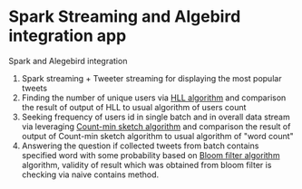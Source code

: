 # Spark Streaming and Algebird integration app
Spark and Alegebird integration

1) Spark streaming + Tweeter streaming for displaying the most popular tweets
2) Finding the number of unique users via [HLL algorithm](https://en.wikipedia.org/wiki/HyperLogLog) and comparison 
the result of output of HLL to usual algorithm of users count
3) Seeking frequency of users id in single batch and in overall data stream via leveraging [Count-min sketch algorithm](https://en.wikipedia.org/wiki/Count–min_sketch) and comparison 
the result of output of Count-min sketch algorithm to usual algorithm of "word count"
4) Answering the question if collected tweets from batch contains specified word with some probability 
based on [Bloom filter algorithm](https://en.wikipedia.org/wiki/Bloom_filter) algorithm, validity of result which 
was obtained from bloom filter is checking via naive contains method. 
